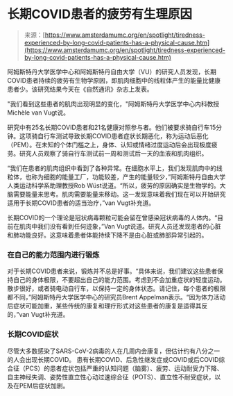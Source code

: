 <!--yml

category: 未分类

date: 2024-05-27 14:29:55

-->

# 长期COVID患者的疲劳有生理原因

> 来源：[https://www.amsterdamumc.org/en/spotlight/tiredness-experienced-by-long-covid-patients-has-a-physical-cause.htm](https://www.amsterdamumc.org/en/spotlight/tiredness-experienced-by-long-covid-patients-has-a-physical-cause.htm)

阿姆斯特丹大学医学中心和阿姆斯特丹自由大学（VU）的研究人员发现，长期COVID患者持续的疲劳有生物学原因，即肌肉细胞中的线粒体产生的能量比健康患者少。该研究结果今天在《自然通讯》杂志上发表。

"我们看到这些患者的肌肉出现明显的变化，"阿姆斯特丹大学医学中心内科教授Michèle van Vugt说。

研究中有25名长期COVID患者和21名健康对照参与者。他们被要求骑自行车15分钟。这项骑自行车测试导致长期COVID患者症状长期恶化，称为运动后恶化（PEM）。在未知的个体门槛之上，身体、认知或情绪过度运动后会出现极度疲劳。研究人员观察了骑自行车测试前一周和测试后一天的血液和肌肉组织。

“我们在患者的肌肉组织中看到了各种异常。在细胞水平上，我们发现肌肉中的线粒体，也称为细胞的能量工厂，功能较差，产生的能量较少，”阿姆斯特丹自由大学人类运动科学系助理教授Rob Wüst说道。“所以，疲劳的原因确实是生物学的。大脑需要能量来思考。肌肉需要能量来移动。这一发现意味着我们现在可以开始研究适用于长期COVID患者的适当治疗，”van Vugt补充道。

长期COVID的一个理论是冠状病毒颗粒可能会留在曾感染冠状病毒的人体内。“目前在肌肉中我们没有看到任何迹象，”Van Vugt说道。研究人员还发现患者的心脏和肺功能良好。这意味着患者体能持续下降不是由心脏或肺部异常引起的。

### 在自己的能力范围内进行锻炼

对于长期COVID患者来说，锻炼并不总是好事。“具体来说，我们建议这些患者保持自己的身体极限，不要超出自己的能力范围。考虑到不会加重症状的轻度运动。散步很好，或者骑电动自行车，以保持一定的身体状态。请记住，每个患者的极限都不同，”阿姆斯特丹大学医学中心的研究员Brent Appelman表示。“因为体力活动后症状可能加重，某些传统的康复和理疗形式对这些患者的康复是适得其反的，”van Vugt补充道。

### 长期COVID症状

尽管大多数感染了SARS-CoV-2病毒的人在几周内会康复，但估计约有八分之一的人会出现长期COVID。 患有长期COVID、后急性继发症或COVID或后COVID综合征（PCS）的患者症状包括严重的认知问题（脑雾）、疲劳、运动耐受力下降、自主神经失调、姿势性直立性心动过速综合征（POTS）、直立性不耐受症状，以及在PEM后症状加剧。
